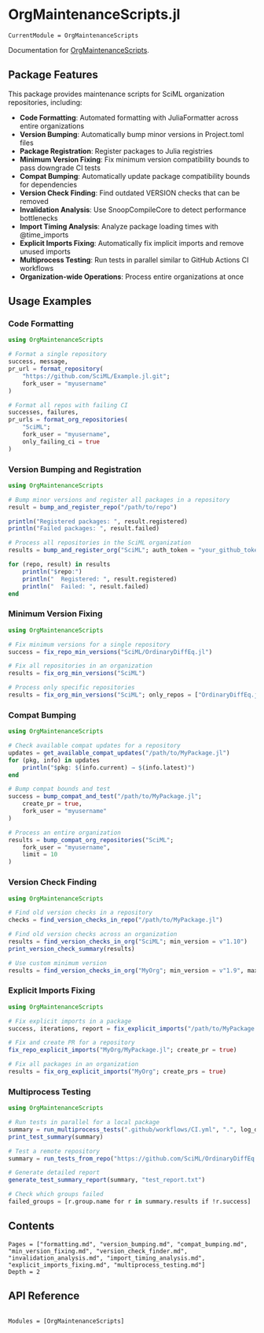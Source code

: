 # OrgMaintenanceScripts.jl

```@meta
CurrentModule = OrgMaintenanceScripts
```

Documentation for [OrgMaintenanceScripts](https://github.com/SciML/OrgMaintenanceScripts.jl).

## Package Features

This package provides maintenance scripts for SciML organization repositories, including:

  - **Code Formatting**: Automated formatting with JuliaFormatter across entire organizations
  - **Version Bumping**: Automatically bump minor versions in Project.toml files
  - **Package Registration**: Register packages to Julia registries
  - **Minimum Version Fixing**: Fix minimum version compatibility bounds to pass downgrade CI tests
  - **Compat Bumping**: Automatically update package compatibility bounds for dependencies
  - **Version Check Finding**: Find outdated VERSION checks that can be removed
  - **Invalidation Analysis**: Use SnoopCompileCore to detect performance bottlenecks
  - **Import Timing Analysis**: Analyze package loading times with @time_imports
  - **Explicit Imports Fixing**: Automatically fix implicit imports and remove unused imports
  - **Multiprocess Testing**: Run tests in parallel similar to GitHub Actions CI workflows
  - **Organization-wide Operations**: Process entire organizations at once

## Usage Examples

### Code Formatting

```julia
using OrgMaintenanceScripts

# Format a single repository
success, message,
pr_url = format_repository(
    "https://github.com/SciML/Example.jl.git";
    fork_user = "myusername"
)

# Format all repos with failing CI
successes, failures,
pr_urls = format_org_repositories(
    "SciML";
    fork_user = "myusername",
    only_failing_ci = true
)
```

### Version Bumping and Registration

```julia
using OrgMaintenanceScripts

# Bump minor versions and register all packages in a repository
result = bump_and_register_repo("/path/to/repo")

println("Registered packages: ", result.registered)
println("Failed packages: ", result.failed)

# Process all repositories in the SciML organization
results = bump_and_register_org("SciML"; auth_token = "your_github_token")

for (repo, result) in results
    println("$repo:")
    println("  Registered: ", result.registered)
    println("  Failed: ", result.failed)
end
```

### Minimum Version Fixing

```julia
using OrgMaintenanceScripts

# Fix minimum versions for a single repository
success = fix_repo_min_versions("SciML/OrdinaryDiffEq.jl")

# Fix all repositories in an organization
results = fix_org_min_versions("SciML")

# Process only specific repositories
results = fix_org_min_versions("SciML"; only_repos = ["OrdinaryDiffEq.jl", "DiffEqBase.jl"])
```

### Compat Bumping

```julia
using OrgMaintenanceScripts

# Check available compat updates for a repository
updates = get_available_compat_updates("/path/to/MyPackage.jl")
for (pkg, info) in updates
    println("$pkg: $(info.current) → $(info.latest)")
end

# Bump compat bounds and test
success = bump_compat_and_test("/path/to/MyPackage.jl";
    create_pr = true,
    fork_user = "myusername"
)

# Process an entire organization
results = bump_compat_org_repositories("SciML";
    fork_user = "myusername",
    limit = 10
)
```

### Version Check Finding

```julia
using OrgMaintenanceScripts

# Find old version checks in a repository
checks = find_version_checks_in_repo("/path/to/MyPackage.jl")

# Find old version checks across an organization
results = find_version_checks_in_org("SciML"; min_version = v"1.10")
print_version_check_summary(results)

# Use custom minimum version
results = find_version_checks_in_org("MyOrg"; min_version = v"1.9", max_repos = 10)
```

### Explicit Imports Fixing

```julia
using OrgMaintenanceScripts

# Fix explicit imports in a package
success, iterations, report = fix_explicit_imports("/path/to/MyPackage.jl")

# Fix and create PR for a repository
fix_repo_explicit_imports("MyOrg/MyPackage.jl"; create_pr = true)

# Fix all packages in an organization
results = fix_org_explicit_imports("MyOrg"; create_prs = true)
```

### Multiprocess Testing

```julia
using OrgMaintenanceScripts

# Run tests in parallel for a local package
summary = run_multiprocess_tests(".github/workflows/CI.yml", ".", log_dir="test_logs")
print_test_summary(summary)

# Test a remote repository
summary = run_tests_from_repo("https://github.com/SciML/OrdinaryDiffEq.jl")

# Generate detailed report
generate_test_summary_report(summary, "test_report.txt")

# Check which groups failed
failed_groups = [r.group.name for r in summary.results if !r.success]
```

## Contents

```@contents
Pages = ["formatting.md", "version_bumping.md", "compat_bumping.md", "min_version_fixing.md", "version_check_finder.md", "invalidation_analysis.md", "import_timing_analysis.md", "explicit_imports_fixing.md", "multiprocess_testing.md"]
Depth = 2
```

## API Reference

```@index
```

```@autodocs
Modules = [OrgMaintenanceScripts]
```
